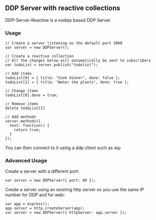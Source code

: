 ## DDP Server with reactive collections

DDP-Server-Reactive is a nodejs based DDP Server.

### Usage

```
// Create a server listening on the default port 3000
var server = new DDPServer();

// Create a reactive collection
// All the changes below will automatically be sent to subscribers
var todoList = server.publish("todolist");

// Add items
todoList[0] = { title: "Cook dinner", done: false };
todoList[1] = { title: "Water the plants", done: true };

// Change items
todoList[0].done = true;

// Remove items
delete todoList[1]

// Add methods
server.methods({
  test: function() {
    return true;
  }
});
```

You can then connect to it using a ddp client such as `ddp`

### Advanced Usage

Create a server with a different port:

```
var server = new DDPServer({ port: 80 });
```

Create a server using an existing http server
so you use the same IP number for DDP and for web:

```
var app = express();
app.server = http.createServer(app);
var server = new DDPServer({ httpServer: app.server });
```
